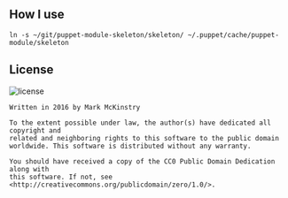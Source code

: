 How I use
---
```
ln -s ~/git/puppet-module-skeleton/skeleton/ ~/.puppet/cache/puppet-module/skeleton
```

License
---
![license](https://licensebuttons.net/p/zero/1.0/88x31.png)

```
Written in 2016 by Mark McKinstry

To the extent possible under law, the author(s) have dedicated all copyright and
related and neighboring rights to this software to the public domain
worldwide. This software is distributed without any warranty.

You should have received a copy of the CC0 Public Domain Dedication along with
this software. If not, see <http://creativecommons.org/publicdomain/zero/1.0/>.
```
